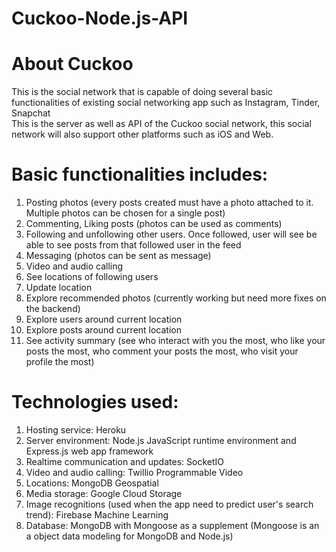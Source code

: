 # Cuckoo-Node.js-API

# About Cuckoo
This is the social network that is capable of doing several basic functionalities of existing social networking app such as Instagram, Tinder, Snapchat <br>
This is the server as well as API of the Cuckoo social network, this social network will also support other platforms such as iOS and Web. <br>

# Basic functionalities includes:
1. Posting photos (every posts created must have a photo attached to it. Multiple photos can be chosen for a single post) <br>
2. Commenting, Liking posts (photos can be used as comments)
3. Following and unfollowing other users. Once followed, user will see be able to see posts from that followed user in the feed
4. Messaging (photos can be sent as message)
5. Video and audio calling
6. See locations of following users
7. Update location
8. Explore recommended photos (currently working but need more fixes on the backend)
9. Explore users around current location
10. Explore posts around current location
11. See activity summary (see who interact with you the most, who like your posts the most, who comment your posts the most, who visit your profile the most)

# Technologies used:
1. Hosting service: Heroku
2. Server environment: Node.js JavaScript runtime environment and Express.js web app framework <br>
3. Realtime communication and updates: SocketIO
4. Video and audio calling: Twillio Programmable Video
5. Locations: MongoDB Geospatial
6. Media storage: Google Cloud Storage
7. Image recognitions (used when the app need to predict user's search trend): Firebase Machine Learning
8. Database: MongoDB with Mongoose as a supplement (Mongoose is an a object data modeling for MongoDB and Node.js)
